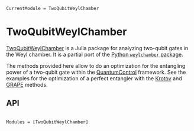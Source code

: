 ```@meta
CurrentModule = TwoQubitWeylChamber
```

# TwoQubitWeylChamber

[TwoQubitWeylChamber](https://github.com/JuliaQuantumControl/TwoQubitWeylChamber.jl) is a Julia package for analyzing two-qubit gates in the Weyl chamber.  It is a partial port of the [Python `weylchamber` package](https://github.com/qucontrol/weylchamber).

The methods provided here allow to do an optimization for the entangling power of a two-qubit gate within the [QuantumControl](https://github.com/JuliaQuantumControl/QuantumControl.jl#readme) framework. See the examples for the optimization of a perfect entangler with the [Krotov](https://juliaquantumcontrol.github.io/Krotov.jl/stable/examples/perfect_entanglers/#Example-4:-Optimization-for-a-perfect-entangler) and [GRAPE](https://juliaquantumcontrol.github.io/GRAPE.jl/stable/examples/perfect_entanglers/#Optimizing-for-a-general-perfect-entangler) methods.

## API

```@index
```

```@autodocs
Modules = [TwoQubitWeylChamber]
```

